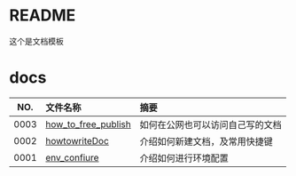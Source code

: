 # README

这个是文档模板

# docs

NO.  |文件名称|摘要
:---:|:--|:--
0003 | [how_to_free_publish](docs/0003_how_to_free_publish.md) | 如何在公网也可以访问自己写的文档
0002 | [howtowriteDoc](docs/0002_howtowriteDoc.md) | 介绍如何新建文档，及常用快捷键
0001 | [env_confiure](docs/0001_env_confiure.md) | 介绍如何进行环境配置
